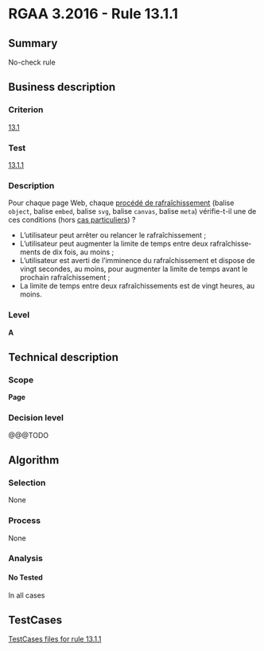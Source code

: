 # RGAA 3.2016 - Rule 13.1.1

## Summary
No-check rule


## Business description

### Criterion
[13.1](http://references.modernisation.gouv.fr/rgaa-accessibilite/criteres.html#crit-13-1)

### Test
[13.1.1](http://references.modernisation.gouv.fr/rgaa-accessibilite/criteres.html#test-13-1-1)

### Description
<div lang="fr">Pour chaque page Web, chaque <a href="http://references.modernisation.gouv.fr/rgaa-accessibilite/glossaire.html#procd-de-rafrachissement">proc&#xE9;d&#xE9; de rafra&#xEE;chissement</a> (balise <code lang="en">object</code>, balise <code lang="en">embed</code>, balise <code lang="en">svg</code>, balise <code lang="en">canvas</code>, balise <code lang="en">meta</code>) v&#xE9;rifie-t-il une de ces conditions (hors <a href="http://references.modernisation.gouv.fr/rgaa-accessibilite/cas-particuliers.html#cp-13-1" title="Cas particuliers pour le crit&#xE8;re 13.1">cas particuliers</a>)&nbsp;? <ul><li>L&#x2019;utilisateur peut arr&#xEA;ter ou relancer le rafra&#xEE;chissement&nbsp;;</li> <li>L&#x2019;utilisateur peut augmenter la limite de temps entre deux rafra&#xEE;chissements de dix fois, au moins&nbsp;;</li> <li>L&#x2019;utilisateur est averti de l&#x2019;imminence du rafra&#xEE;chissement et dispose de vingt secondes, au moins, pour augmenter la limite de temps avant le prochain rafra&#xEE;chissement&nbsp;;</li> <li>La limite de temps entre deux rafra&#xEE;chissements est de vingt heures, au moins.</li> </ul></div>

### Level
**A**


## Technical description

### Scope
**Page**

### Decision level
@@@TODO


## Algorithm

### Selection
None

### Process
None

### Analysis

#### No Tested
In all cases


##  TestCases

[TestCases files for rule 13.1.1](https://github.com/Asqatasun/Asqatasun/tree/develop/rules/rules-rgaa3.2016/src/test/resources/testcases/rgaa32016/Rgaa32016Rule130101/)


